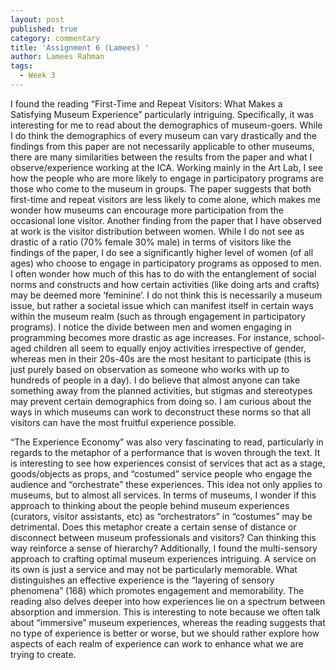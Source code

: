 ```yaml
---
layout: post
published: true
category: commentary
title: 'Assignment 6 (Lamees) '
author: Lamees Rahman
tags:
  - Week 3
---
```

I found the reading “First-Time and Repeat Visitors: What Makes a Satisfying Museum Experience” particularly intriguing. Specifically, it was interesting for me to read about the demographics of museum-goers. While I do think the demographics of every museum can vary drastically and the findings from this paper are not necessarily applicable to other museums, there are many similarities between the results from the paper and what I observe/experience working at the ICA. Working mainly in the Art Lab, I see how the people who are more likely to engage in participatory programs are those who come to the museum in groups. The paper suggests that both first-time and repeat visitors are less likely to come alone, which makes me wonder how museums can encourage more participation from the occasional lone visitor. Another finding from the paper that I have observed at work is the visitor distribution between women. While I do not see as drastic of a ratio (70% female 30% male) in terms of visitors like the findings of the paper, I do see a significantly higher level of women (of all ages) who choose to engage in participatory programs as opposed to men. I often wonder how much of this has to do with the entanglement of social norms and constructs and how certain activities (like doing arts and crafts) may be deemed more ‘feminine’. I do not think this is necessarily a museum issue, but rather a societal issue which can manifest itself in certain ways within the museum realm (such as through engagement in participatory programs). I notice the divide between men and women engaging in programming becomes more drastic as age increases. For instance, school-aged children all seem to equally enjoy activities irrespective of gender, whereas men in their 20s-40s are the most hesitant to participate (this is just purely based on observation as someone who works with up to hundreds of people in a day). I do believe that almost anyone can take something away from the planned activities, but stigmas and stereotypes may prevent certain demographics from doing so. I am curious about the ways in which museums can work to deconstruct these norms so that all visitors can have the most fruitful experience possible. 

“The Experience Economy” was also very fascinating to read, particularly in regards to the metaphor of a performance that is woven through the text. It is interesting to see how experiences consist of services that act as a stage, goods/objects as props, and “costumed” service people who engage the audience and “orchestrate” these experiences. This idea not only applies to museums, but to almost all services. In terms of museums, I wonder if this approach to thinking about the people behind museum experiences (curators, visitor assistants, etc) as “orchestrators” in “costumes” may be detrimental. Does this metaphor create a certain sense of distance or disconnect between museum professionals and visitors? Can thinking this way reinforce a sense of hierarchy? Additionally, I found the multi-sensory approach to crafting optimal museum experiences intriguing. A service on its own is just a service and may not be particularly memorable. What distinguishes an effective experience is the “layering of sensory phenomena” (168) which promotes engagement and memorability. The reading also delves deeper into how experiences lie on a spectrum between absorption and immersion. This is interesting to note because we often talk about “immersive” museum experiences, whereas the reading suggests that no type of experience is better or worse, but we should rather explore how aspects of each realm of experience can work to enhance what we are trying to create.
